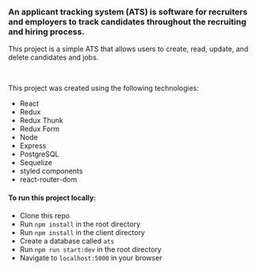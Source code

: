 ### An applicant tracking system (ATS) is software for recruiters and employers to track candidates throughout the recruiting and hiring process.

This project is a simple ATS that allows users to create, read, update, and delete candidates and jobs.

 <br>

This project was created using the following technologies:

- React
- Redux
- Redux Thunk
- Redux Form
- Node
- Express
- PostgreSQL
- Sequelize
- styled components
- react-router-dom

#### To run this project locally:

- Clone this repo
- Run `npm install` in the root directory
- Run `npm install` in the client directory
- Create a database called `ats`
- Run `npm run start:dev` in the root directory
- Navigate to `localhost:5000` in your browser
